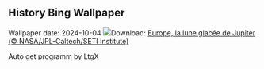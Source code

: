 ## History Bing Wallpaper
Wallpaper date: 2024-10-04
![](https://www.bing.com/th?id=OHR.EuropaMoon_FR-FR8860978550_UHD.jpg&w=1000)Download: [Europe, la lune glacée de Jupiter (© NASA/JPL-Caltech/SETI Institute)](https://www.bing.com/th?id=OHR.EuropaMoon_FR-FR8860978550_UHD.jpg)

Auto get programm by LtgX
